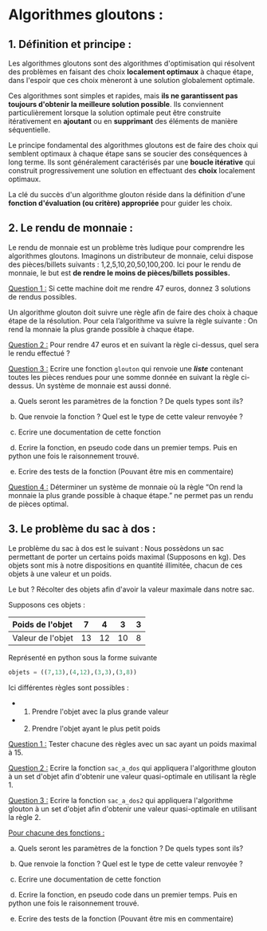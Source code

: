 # Algorithmes gloutons :

## 1. Définition et principe :

Les algorithmes gloutons sont des algorithmes d'optimisation qui résolvent des problèmes en faisant des choix **localement optimaux** à chaque étape, dans l'espoir que ces choix mèneront à une solution globalement optimale. 

Ces algorithmes sont simples et rapides, mais **ils ne garantissent pas toujours d'obtenir la meilleure solution possible**. Ils conviennent particulièrement lorsque la solution optimale peut être construite itérativement en **ajoutant** ou en **supprimant** des éléments de manière séquentielle.

Le principe fondamental des algorithmes gloutons est de faire des choix qui semblent optimaux à chaque étape sans se soucier des conséquences à long terme. Ils sont généralement caractérisés par une **boucle itérative** qui construit progressivement une solution en effectuant des **choix** localement optimaux. 

La clé du succès d'un algorithme glouton réside dans la définition d'une **fonction d'évaluation (ou critère) appropriée** pour guider les choix.

## 2. Le rendu de monnaie :

Le rendu de monnaie est un problème très ludique pour comprendre les algorithmes gloutons. Imaginons un distributeur de monnaie, celui dispose des pièces/billets suivants : 1,2,5,10,20,50,100,200. Ici pour le rendu de monnaie, le but est **de rendre le moins de pièces/billets possibles.**

<u>Question 1 :</u> Si cette machine doit me rendre 47 euros, donnez 3 solutions de rendus possibles.

Un algorithme glouton doit suivre une règle afin de faire des choix à chaque étape de la résolution.  Pour cela l’algorithme va suivre la règle suivante : On rend la monnaie la plus grande possible à chaque étape.

<u>Question 2 :</u> Pour rendre 47 euros et en suivant la règle ci-dessus, quel sera le rendu effectué ?

<u>Question 3 :</u> Ecrire une fonction `glouton` qui renvoie une ***liste*** contenant toutes les pièces rendues pour une somme donnée en suivant la règle ci-dessus. Un système de monnaie est aussi donné.  

​	a. Quels seront les paramètres de la fonction ? De quels types sont ils? 

​	b. Que renvoie la fonction ? Quel est le type de cette valeur renvoyée ? 

​	c. Ecrire une documentation de cette fonction

​	d. Ecrire la fonction, en pseudo code dans un premier temps. Puis en python une fois le raisonnement trouvé.

​	e. Ecrire des tests de la fonction (Pouvant être mis en commentaire)

<u>Question 4 :</u> Déterminer un système de monnaie où la règle “On rend la monnaie la plus grande possible à chaque étape.” ne permet pas un rendu de pièces optimal.

## 3. Le problème du sac à dos :

Le problème du sac à dos est le suivant : Nous possèdons un sac permettant de porter un certains poids maximal (Supposons en kg). Des objets sont mis à notre dispositions en quantité illimitée, chacun de ces objets à une valeur et un poids. 

Le but ? Récolter des objets afin d'avoir la valeur maximale dans notre sac.

Supposons ces objets :

| Poids de l'objet  | 7    | 4    | 3    | 3    |
| :---------------- | ---- | ---- | ---- | ---- |
| Valeur de l'objet | 13   | 12   | 10   | 8    |

Représenté en python sous la forme suivante 

```python
objets = ((7,13),(4,12),(3,3),(3,8))
```

Ici différentes règles sont possibles :

- 1. Prendre l'objet avec la plus grande valeur
- 2. Prendre l'objet ayant le plus petit poids

<u>Question 1 :</u> Tester chacune des règles avec un sac ayant un poids maximal à 15.

<u>Question 2 :</u> Ecrire la fonction `sac_a_dos` qui appliquera l'algorithme glouton à un set d'objet afin d'obtenir une valeur quasi-optimale en utilisant la règle 1.

<u>Question 3 :</u> Ecrire la fonction `sac_a_dos2` qui appliquera l'algorithme glouton à un set d'objet afin d'obtenir une valeur quasi-optimale en utilisant la règle 2.

<u>Pour chacune des fonctions :</u>

​	a. Quels seront les paramètres de la fonction ? De quels types sont ils? 

​	b. Que renvoie la fonction ? Quel est le type de cette valeur renvoyée ? 

​	c. Ecrire une documentation de cette fonction

​	d. Ecrire la fonction, en pseudo code dans un premier temps. Puis en python une fois le raisonnement trouvé.

​	e. Ecrire des tests de la fonction (Pouvant être mis en commentaire)
